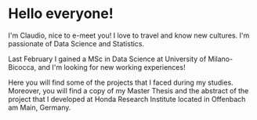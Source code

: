# Hello everyone!

I'm Claudio, nice to e-meet you! I love to travel and know new cultures. I'm passionate of Data Science and Statistics.

Last February I gained a MSc in Data Science at University of Milano-Bicocca, and I'm looking for new working experiences!

Here you will find some of the projects that I faced during my studies. Moreover, you will find a copy of my Master Thesis and the abstract of the project that I developed at Honda Research Institute located in Offenbach am Main, Germany.


